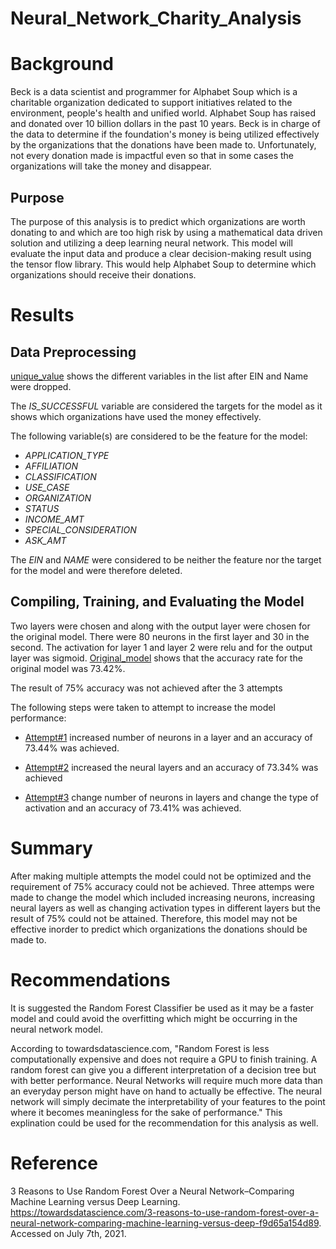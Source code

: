 # Neural_Network_Charity_Analysis

# Background

Beck is a data scientist and programmer for Alphabet Soup which is a charitable organization dedicated to support initiatives related to the environment, people's health and unified world.  Alphabet Soup has raised and donated over 10 billion dollars in the past 10 years.  Beck is in charge of the data to determine if the foundation's money is being utilized effectively by the organizations that the donations have been made to. Unfortunately, not every donation made is impactful even so that in some cases the organizations will take the money and disappear.

## Purpose

The purpose of this analysis is to predict which organizations are worth donating to and which are too high risk by using a mathematical data driven solution and utilizing a deep learning neural network. This model will evaluate the input data and produce a clear decision-making result using the tensor flow library. This would help Alphabet Soup to determine which organizations should receive their donations.

# Results

## Data Preprocessing

[unique_value](https://github.com/Nidaiq/Neural_Network_Charity_Analysis/blob/4a60a5746ce475d630a74148348d6303d2d15816/Resources/unique_value.png) shows the different variables in the list after EIN and Name were dropped.

The *IS_SUCCESSFUL* variable are considered the targets for the model as it shows which organizations have used the money effectively.

The following variable(s) are considered to be the feature for the model:
- *APPLICATION_TYPE*
- *AFFILIATION*
- *CLASSIFICATION*
- *USE_CASE*
- *ORGANIZATION*
- *STATUS*
- *INCOME_AMT*
- *SPECIAL_CONSIDERATION*
- *ASK_AMT*

The *EIN* and *NAME* were considered to be neither the feature nor the target for the model and were therefore deleted.

## Compiling, Training, and Evaluating the Model

Two layers were chosen and along with the output layer were chosen for the original model.  There were 80 neurons in the first layer and 30 in the second.  The activation for layer 1 and layer 2 were relu and for the output layer was sigmoid.  [Original_model](https://github.com/Nidaiq/Neural_Network_Charity_Analysis/blob/c1b5c101c192b0ec253b21c35da0b7359ad32d28/Resources/Original_Model.png) shows that the accuracy rate for the original model was 73.42%.

The result of 75% accuracy was not achieved after the 3 attempts

The following steps were taken to attempt to increase the model performance:

- [Attempt#1](https://github.com/Nidaiq/Neural_Network_Charity_Analysis/blob/c1b5c101c192b0ec253b21c35da0b7359ad32d28/Resources/Attempt%231.png) increased number of neurons in a layer and an accuracy of 73.44% was achieved.

- [Attempt#2](https://github.com/Nidaiq/Neural_Network_Charity_Analysis/blob/c1b5c101c192b0ec253b21c35da0b7359ad32d28/Resources/Attempt%232.png) increased the neural layers and an accuracy of 73.34% was achieved

- [Attempt#3](https://github.com/Nidaiq/Neural_Network_Charity_Analysis/blob/c1b5c101c192b0ec253b21c35da0b7359ad32d28/Resources/Attempt%233.png) change number of neurons in layers and change the type of activation and an accuracy of 73.41% was achieved.

# Summary 

After making multiple attempts the model could not be optimized and the requirement of 75% accuracy could not be achieved.  Three attemps were made to change the model which included increasing neurons, increasing neural layers as well as changing activation types in different layers but the result of 75% could not be attained.  Therefore, this model may not be effective inorder to predict which organizations the donations should be made to.

# Recommendations

It is suggested the Random Forest Classifier be used as it may be a faster model and could avoid the overfitting which might be occurring in the neural network model.

According to towardsdatascience.com, "Random Forest is less computationally expensive and does not require a GPU to finish training. A random forest can give you a different interpretation of a decision tree but with better performance. Neural Networks will require much more data than an everyday person might have on hand to actually be effective. The neural network will simply decimate the interpretability of your features to the point where it becomes meaningless for the sake of performance."  This explination could be used for the recommendation for this analysis as well.

# Reference

3 Reasons to Use Random Forest Over a Neural Network–Comparing Machine Learning versus Deep Learning.  https://towardsdatascience.com/3-reasons-to-use-random-forest-over-a-neural-network-comparing-machine-learning-versus-deep-f9d65a154d89.  Accessed on July 7th, 2021.
